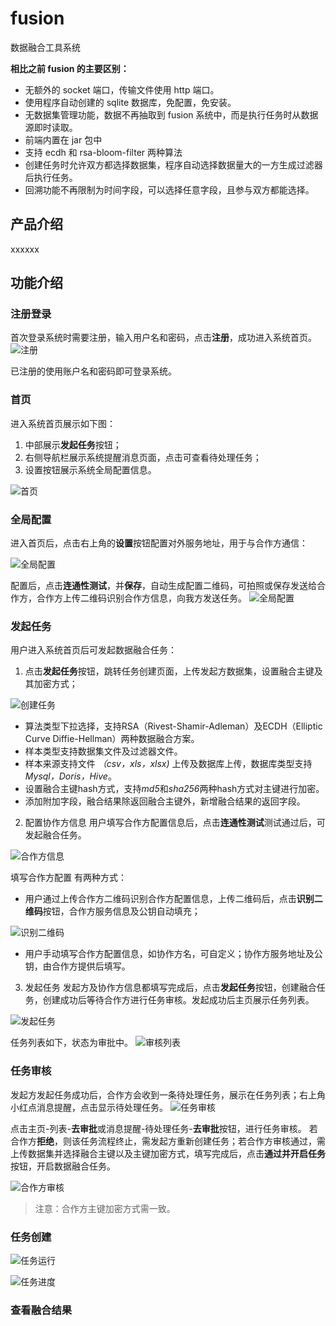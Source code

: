 # fusion

数据融合工具系统

**相比之前 fusion 的主要区别：**

- 无额外的 socket 端口，传输文件使用 http 端口。
- 使用程序自动创建的 sqlite 数据库，免配置，免安装。
- 无数据集管理功能，数据不再抽取到 fusion 系统中，而是执行任务时从数据源即时读取。
- 前端内置在 jar 包中
- 支持 ecdh 和 rsa-bloom-filter 两种算法
- 创建任务时允许双方都选择数据集，程序自动选择数据量大的一方生成过滤器后执行任务。
- 回溯功能不再限制为时间字段，可以选择任意字段，且参与双方都能选择。

## 产品介绍

xxxxxx

## 功能介绍

### 注册登录

首次登录系统时需要注册，输入用户名和密码，点击**注册**，成功进入系统首页。
![注册](images/register.png)

已注册的使用账户名和密码即可登录系统。

### 首页

进入系统首页展示如下图：

1. 中部展示**发起任务**按钮；
2. 右侧导航栏展示系统提醒消息页面，点击可查看待处理任务；
3. 设置按钮展示系统全局配置信息。

![首页](images/home.png)

### 全局配置
进入首页后，点击右上角的**设置**按钮配置对外服务地址，用于与合作方通信：

![全局配置](images/config.png)

配置后，点击**连通性测试**，并**保存**，自动生成配置二维码，可拍照或保存发送给合作方，合作方上传二维码识别合作方信息，向我方发送任务。
![全局配置](images/config_code.png)

### 发起任务
用户进入系统首页后可发起数据融合任务：

1. 点击**发起任务**按钮，跳转任务创建页面，上传发起方数据集，设置融合主键及其加密方式；

![创建任务](images/job_create.png)

- 算法类型下拉选择，支持RSA（Rivest-Shamir-Adleman）及ECDH（Elliptic Curve Diffie-Hellman）两种数据融合方案。
- 样本类型支持数据集文件及过滤器文件。
- 样本来源支持文件 *（csv，xls，xlsx)* 上传及数据库上传，数据库类型支持 *Mysql，Doris，Hive*。
- 设置融合主键hash方式，支持*md5*和*sha256*两种hash方式对主键进行加密。
- 添加附加字段，融合结果除返回融合主键外，新增融合结果的返回字段。

2. 配置协作方信息
用户填写合作方配置信息后，点击**连通性测试**测试通过后，可发起融合任务。

![合作方信息](images/create_job_partner.png)

填写合作方配置 有两种方式：
- 用户通过上传合作方二维码识别合作方配置信息，上传二维码后，点击**识别二维码**按钮，合作方服务信息及公钥自动填充；

![识别二维码](images/scan_code.png)
- 用户手动填写合作方配置信息，如协作方名，可自定义；协作方服务地址及公钥，由合作方提供后填写。

3. 发起任务
发起方及协作方信息都填写完成后，点击**发起任务**按钮，创建融合任务，创建成功后等待合作方进行任务审核。发起成功后主页展示任务列表。

![发起任务](images/send_job.png)

任务列表如下，状态为审批中。
![审核列表](images/promoter_job_list.png)

### 任务审核
发起方发起任务成功后，合作方会收到一条待处理任务，展示在任务列表；右上角小红点消息提醒，点击显示待处理任务。
![任务审核](images/audit_list.png)

点击主页-列表-**去审批**或消息提醒-待处理任务-**去审批**按钮，进行任务审核。
若合作方**拒绝**，则该任务流程终止，需发起方重新创建任务；若合作方审核通过，需上传数据集并选择融合主键以及主键加密方式，填写完成后，点击**通过并开启任务**按钮，开启数据融合任务。

![合作方审核](images/partner_audit.png)
> 注意：合作方主键加密方式需一致。

### 任务创建


![任务运行](images/job_running.png)


![任务进度](images/job_process.png)


### 查看融合结果